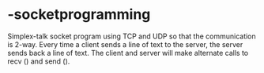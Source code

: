 # -socketprogramming

Simplex-talk socket program using TCP and UDP so that the communication is 2-way. Every time a client sends a line of text to the server, the server sends back a line of text. The client and server will make alternate calls to recv () and send ().
